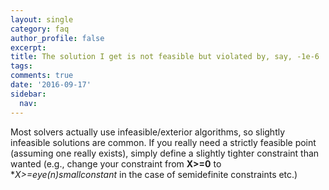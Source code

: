 ```yaml
---
layout: single
category: faq
author_profile: false
excerpt: 
title: The solution I get is not feasible but violated by, say, -1e-6
tags:
comments: true
date: '2016-09-17'
sidebar:
  nav:
---
```


Most solvers actually use infeasible/exterior algorithms, so slightly infeasible solutions are common. If you really need a strictly feasible point (assuming one really exists), simply define a slightly tighter constraint than wanted (e.g., change your constraint from **X>=0** to **X>=eye(n)*smallconstant** in the case of semidefinite constraints etc.)
